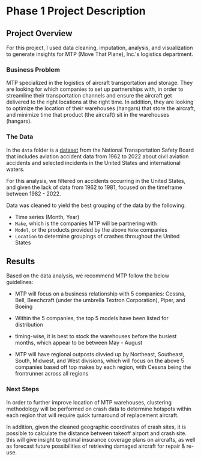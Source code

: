 # Phase 1 Project Description



## Project Overview

For this project, I used data cleaning, imputation, analysis, and visualization to generate insights for MTP (Move That Plane), Inc.'s logistics department.

### Business Problem

MTP specialized in the logistics of aircraft transportation and storage. They are looking for which companies to set up partnerships with, in order to streamline their transportation channels and ensure the aircraft get delivered to the right locations at the right time. In addition, they are looking to optimize the location of their warehouses (hangars) that store the aircraft, and minimize time that product (the aircraft) sit in the warehouses (hangars).


### The Data

In the `data` folder is a [dataset](https://www.kaggle.com/datasets/khsamaha/aviation-accident-database-synopses) from the National Transportation Safety Board that includes aviation accident data from 1962 to 2022 about civil aviation accidents and selected incidents in the United States and international waters.

For this analysis, we filtered on accidents occurring in the United States, and given the lack of data from 1962 to 1981, focused on the timeframe between 1982 - 2022.

Data was cleaned to yield the best grouping of the data by the following:
- Time series (Month, Year)
- `Make`, which is the companies MTP will be partnering with
- `Model`, or the products provided by the above `Make` companies
- `Location` to determine groupings of crashes throughout the United States


## Results

Based on the data analysis, we recommend MTP follow the below guidelines:

* MTP will focus on a business relationship with 5 companies: Cessna, Bell, Beechcraft (under the umbrella Textron Corporation), Piper, and Boeing

* Within the 5 companies, the top 5 models have been listed for distribution

* timing-wise, it is best to stock the warehouses before the busiest months, which appear to be between May - August

* MTP will have regional outposts divvied up by Northeast, Southeast, South, Midwest, and West divisions, which will focus on the above 5 companies based off top makes by each region, with Cessna being the frontrunner across all regions


### Next Steps

In order to further improve location of MTP warehouses, clustering methodology will be performed on crash data to determine hotspots within each region that will require quick turnaround of replacement aircraft.

In addition, given the cleaned geographic coordinates of crash sites, it is possible to calculate the distance between takeoff airport and crash site. this will give insight to optimal insurance coverage plans on aircrafts, as well as forecast future possibilities of retrieving damaged aircraft for repair & re-use.
